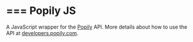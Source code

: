 ===
Popily JS
===

A JavaScript wrapper for the [Popily](https://popily.com) API. More details about how to use the API at [developers.popily.com](https://developers.popily.com).